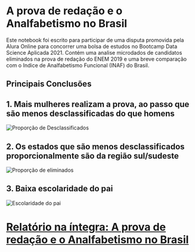 # A prova de redação e o Analfabetismo no Brasil

Este notebook foi escrito para participar de uma disputa promovida pela Alura Online para concorrer uma bolsa de estudos no Bootcamp Data Science Aplicada 2021. Contém uma analise microdados de candidatos eliminados na prova de redação do ENEM  2019 e uma breve comparação com o Indice de Analfabetismo Funcional (INAF) do Brasil.

## Principais Conclusões

## 1. Mais mulheres realizam a prova, ao passo que são menos desclassificadas do que homens

![Proporção de Desclassificados](https://raw.githubusercontent.com/ConradBitt/Microdados_ENEM/main/images/distribui%C3%A7%C3%A3o_frequencias_notas.png)


## 2. Os estados que são menos desclassificados proporcionalmente são da região sul/sudeste

![Proporção de eliminados](https://raw.githubusercontent.com/ConradBitt/Microdados_ENEM/main/images/relacao_de_eliminados_por_estado.png)

## 3. Baixa escolaridade do pai

![Escolaridade do pai](https://raw.githubusercontent.com/ConradBitt/Microdados_ENEM/main/images/escolaridade_pais.png)


# [Relatório na íntegra: A prova de redação e o Analfabetismo no Brasil](https://github.com/ConradBitt/Microdados_ENEM/blob/main/2020/A_prova_de_redacao_e_o_analfabetismo.ipynb)
